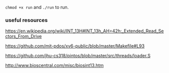 `chmod +x run` and `./run` to run.

### useful resources

https://en.wikipedia.org/wiki/INT_13H#INT_13h_AH=42h:_Extended_Read_Sectors_From_Drive

https://github.com/mit-pdos/xv6-public/blob/master/Makefile#L93

https://github.com/jhu-cs318/pintos/blob/master/src/threads/loader.S

http://www.bioscentral.com/misc/biosint13.htm
